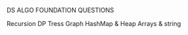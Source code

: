 DS ALGO FOUNDATION QUESTIONS

Recursion             DP                 Tress                  Graph                HashMap & Heap           Arrays & string 
